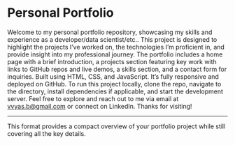 # Personal Portfolio

Welcome to my personal portfolio repository, showcasing my skills and experience as a developer/data scientist/etc.. This project is designed to highlight the projects I’ve worked on, the technologies I’m proficient in, and provide insight into my professional journey. The portfolio includes a home page with a brief introduction, a projects section featuring key work with links to GitHub repos and live demos, a skills section, and a contact form for inquiries. Built using HTML, CSS, and JavaScript. It’s fully responsive and deployed on GitHub. To run this project locally, clone the repo, navigate to the directory, install dependencies if applicable, and start the development server. Feel free to explore and reach out to me via email at vvyas.b@gmail.com or connect on LinkedIn. Thanks for visiting!

---

This format provides a compact overview of your portfolio project while still covering all the key details.

